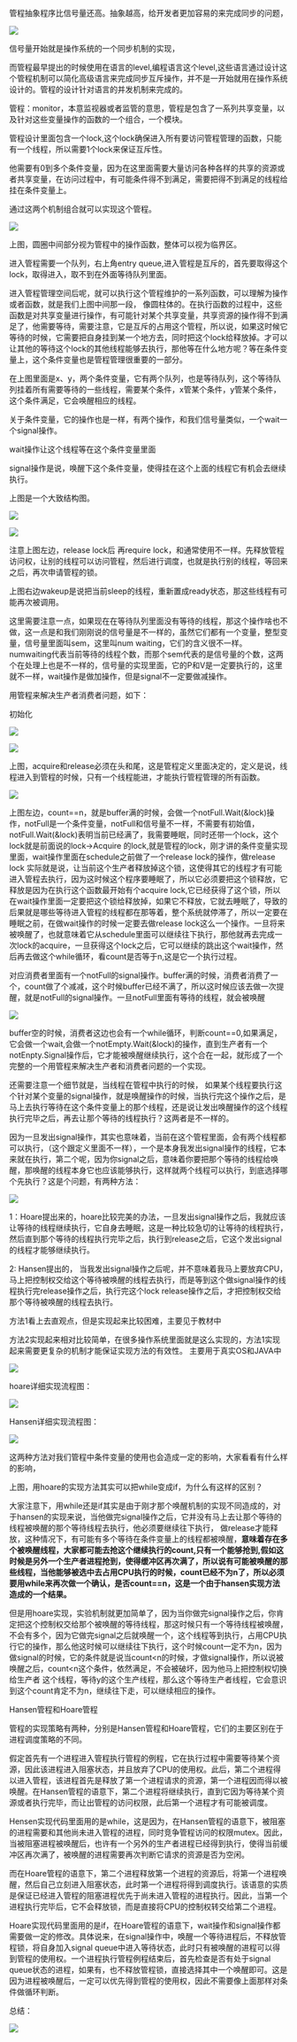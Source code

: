 管程抽象程序比信号量还高。抽象越高，给开发者更加容易的来完成同步的问题，

![](https://gitee.com/hxc8/images8/raw/master/img/202407191120892.jpg)

信号量开始就是操作系统的一个同步机制的实现，

而管程最早提出的时候使用在语言的level,编程语言这个level,这些语言通过设计这个管程机制可以简化高级语言来完成同步互斥操作，并不是一开始就用在操作系统设计的。管程的设计针对语言的并发机制来完成的。

管程：monitor，本意监视器或者监管的意思，管程是包含了一系列共享变量，以及针对这些变量操作的函数的一个组合，一个模块。

管程设计里面包含一个lock,这个lock确保进入所有要访问管程管理的函数，只能有一个线程，所以需要1个lock来保证互斥性。

他需要有0到多个条件变量，因为在这里面需要大量访问各种各样的共享的资源或者共享变量，在访问过程中，有可能条件得不到满足，需要把得不到满足的线程给挂在条件变量上。

通过这两个机制组合就可以实现这个管程。

![](https://gitee.com/hxc8/images8/raw/master/img/202407191120143.jpg)

上图，圆圈中间部分视为管程中的操作函数，整体可以视为临界区。 

进入管程需要一个队列，右上角entry queue,进入管程是互斥的，首先要取得这个lock，取得进入，取不到在外面等待队列里面。

进入管程管理空间后呢，就可以执行这个管程维护的一系列函数，可以理解为操作或者函数，就是我们上图中间那一段， 像圆柱体的。在执行函数的过程中，这些函数是对共享变量进行操作，有可能针对某个共享变量，共享资源的操作得不到满足了，他需要等待，需要注意，它是互斥的占用这个管程，所以说，如果这时候它等待的时候，它需要把自身挂到某一个地方去，同时把这个lock给释放掉。才可以让其他的等待这个lock的其他线程能够去执行，那他等在什么地方呢？等在条件变量上，这个条件变量也是管程管理很重要的一部分。

在上图里面是x、y，两个条件变量，它有两个队列，也是等待队列，这个等待队列挂着所有需要等待的一些线程，需要某个条件，x管某个条件，y管某个条件，这个条件满足，它会唤醒相应的线程。

关于条件变量，它的操作也是一样，有两个操作，和我们信号量类似，一个wait一个signal操作。

wait操作让这个线程等在这个条件变量里面

signal操作是说，唤醒下这个条件变量，使得挂在这个上面的线程它有机会去继续执行。

上图是一个大致结构图。

![](https://gitee.com/hxc8/images8/raw/master/img/202407191120080.jpg)

 

![](https://gitee.com/hxc8/images8/raw/master/img/202407191120593.jpg)

注意上图左边，release lock后 再require lock，和通常使用不一样。先释放管程访问权，让别的线程可以访问管程，然后进行调度，也就是执行别的线程，等回来之后，再次申请管程的锁。

上图右边wakeup是说把当前sleep的线程，重新置成ready状态，那这些线程有可能再次被调用。

这里需要注意一点，如果现在在等待队列里面没有等待的线程，那这个操作啥也不做，这一点是和我们刚刚说的信号量是不一样的，虽然它们都有一个变量，整型变量，信号量里面叫sem，这里叫num waiting，它们的含义很不一样。numwaiting代表当前等待的线程个数，而那个sem代表的是信号量的个数，这两个在处理上也是不一样的，信号量的实现里面，它的P和V是一定要执行的，这里就不一样，wait操作是做加操作，但是signal不一定要做减操作。 

用管程来解决生产者消费者问题，如下：

初始化

![](https://gitee.com/hxc8/images8/raw/master/img/202407191120084.jpg)

![](https://gitee.com/hxc8/images8/raw/master/img/202407191120712.jpg)

上图，acquire和release必须在头和尾，这是管程定义里面决定的，定义是说，线程进入到管程的时候，只有一个线程能进，才能执行管程管理的所有函数。

 

![](https://gitee.com/hxc8/images8/raw/master/img/202407191120088.jpg)

上图左边，count==n，就是buffer满的时候，会做一个notFull.Wait(&lock)操作，notFull是一个条件变量，notFull和信号量不一样，不需要有初始值，notFull.Wait(&lock)表明当前已经满了，我需要睡眠，同时还带一个lock，这个lock就是前面说的lock->Acquire 的lock,就是管程的lock，刚才讲的条件变量实现里面，wait操作里面在schedule之前做了一个release lock的操作，做release lock 实际就是说，让当前这个生产者释放掉这个锁，这使得其它的线程才有可能进入管程去执行，因为这时候这个程序要睡眠了，所以它必须要把这个锁释放，它释放是因为在执行这个函数最开始有个acquire lock,它已经获得了这个锁，所以在wait操作里面一定要把这个锁给释放掉，如果它不释放，它就去睡眠了，导致的后果就是哪些等待进入管程的线程都在那等着，整个系统就停滞了，所以一定要在睡眠之前，在做wait操作的时候一定要去做release lock这么一个操作。一旦将来被唤醒了，也就意味着它从schedule里面可以继续往下执行，那他就再去完成一次lock的acquire，一旦获得这个lock之后，它可以继续的跳出这个wait操作，然后再去做这个while循环，看count是否等于n,这是它一个执行过程。

对应消费者里面有一个notFull的signal操作。buffer满的时候，消费者消费了一个，count做了个减减，这个时候buffer已经不满了，所以这时候应该去做一次提醒，就是notFull的signal操作。一旦notFull里面有等待的线程，就会被唤醒

![](https://gitee.com/hxc8/images8/raw/master/img/202407191120882.jpg)

buffer空的时候，消费者这边也会有一个while循环，判断count==0,如果满足，它会做一个wait,会做一个notEmpty.Wait(&lock)的操作，直到生产者有一个notEnpty.Signal操作后，它才能被唤醒继续执行，这个合在一起，就形成了一个完整的一个用管程来解决生产者和消费者问题的一个实现。

还需要注意一个细节就是，当线程在管程中执行的时候， 如果某个线程要执行这个针对某个变量的signal操作，就是唤醒操作的时候，当执行完这个操作之后，是马上去执行等待在这个条件变量上的那个线程，还是说让发出唤醒操作的这个线程执行完毕之后，再去让那个等待的线程执行？这两者是不一样的。

因为一旦发出signal操作，其实也意味着，当前在这个管程里面，会有两个线程都可以执行，（这个跟定义里面不一样），一个是本身我发出signal操作的线程，它本来就在执行，第二个呢，因为你signal之后，意味着你要把那个等待的线程给唤醒，那唤醒的线程本身它也应该能够执行，这样就两个线程可以执行，到底选择哪个先执行？这是个问题，有两种方法：

![](https://gitee.com/hxc8/images8/raw/master/img/202407191121145.jpg)

1：Hoare提出来的，hoare比较完美的办法，一旦发出signal操作之后，我就应该让等待的线程继续执行，它自身去睡眠，这是一种比较急切的让等待的线程执行，然后直到那个等待的线程执行完毕之后，执行到release之后，它这个发出signal的线程才能够继续执行。 

2: Hansen提出的， 当我发出signal操作之后呢，并不意味着我马上要放弃CPU，马上把控制权交给这个等待被唤醒的线程去执行，而是等到这个做signal操作的线程执行完release操作之后，执行完这个lock release操作之后，才把控制权交给那个等待被唤醒的线程去执行。 

方法1看上去直观点，但是实现起来比较困难，主要见于教材中

方法2实现起来相对比较简单，在很多操作系统里面就是这么实现的，方法1实现起来需要更复杂的机制才能保证实现方法的有效性。 主要用于真实OS和JAVA中

![](https://gitee.com/hxc8/images8/raw/master/img/202407191121206.jpg)

hoare详细实现流程图：

![](https://gitee.com/hxc8/images8/raw/master/img/202407191121332.jpg)

Hansen详细实现流程图：

![](https://gitee.com/hxc8/images8/raw/master/img/202407191121950.jpg)

这两种方法对我们管程中条件变量的使用也会造成一定的影响，大家看看有什么样的影响，

上图，用hoare的实现方法其实可以把while变成if，为什么有这样的区别？

大家注意下，用while还是if其实是由于刚才那个唤醒机制的实现不同造成的，对于hansen的实现来说，当他做完signal操作之后，它并没有马上去让那个等待的线程被唤醒的那个等待线程去执行，他必须要继续往下执行， 做release才能释放，这种情况下，有可能有多个等待在条件变量上的线程都被唤醒，**意味着存在多个被唤醒线程，大家都可能去抢这个继续执行的count,只有一个能够抢到,假如这时候是另外一个生产者进程抢到，使得缓冲区再次满了，所以说有可能被唤醒的那些线程，当他能够被选中去占用CPU执行的时候，count已经不为n了，所以必须要用while来再次做一个确认，是否count==n，这是一个由于hansen实现方法造成的一个结果。**

但是用hoare实现，实验机制就更加简单了，因为当你做完signal操作之后，你肯定把这个控制权交给那个被唤醒的等待线程，那这时候只有一个等待线程被唤醒，不会有多个，因为它做完signal之后就唤醒一个，这个线程等到执行，占用CPU执行它的操作，那么他这时候可以继续往下执行，这个时候count一定不为n，因为做signal的时候，它的条件就是说当count<n的时候，才做signal操作，所以说被唤醒之后，count<n这个条件，依然满足，不会被破坏，因为他马上把控制权切换给生产者 这个线程，等待y的这个生产线程，那么这个等待生产者线程，它会意识到这个count肯定不为n，继续往下走，可以继续相应的操作。

Hansen管程和Hoare管程

管程的实现策略有两种，分别是Hansen管程和Hoare管程，它们的主要区别在于进程调度策略的不同。

假定首先有一个进程进入管程执行管程的例程，它在执行过程中需要等待某个资源，因此该进程进入阻塞状态，并且放弃了CPU的使用权。此后，第二个进程得以进入管程，该进程首先是释放了第一个进程请求的资源，第一个进程因而得以被唤醒。在Hansen管程的语意下，第二个进程将继续执行，直到它因为等待某个资源或者执行完毕，而让出管程的访问权限，此后第一个进程才有可能被调度。

Hensen实现代码里面用的是while，这是因为，在Hansen管程的语意下，被阻塞的进程需要和其他尚未进入管程的进程，同时竞争管程访问的权限mutex。因此，当被阻塞进程被唤醒后，也许有一个另外的生产者进程已经得到执行，使得当前缓冲区再次满了，被唤醒的进程需要再次判断它请求的资源是否为空闲。

而在Hoare管程的语意下，第二个进程释放第一个进程的资源后，将第一个进程唤醒，然后自己立刻进入阻塞状态，此时第一个进程将得到调度执行。该语意的实质是保证已经进入管程的阻塞进程优先于尚未进入管程的进程执行。因此，当第一个进程执行完毕后，它不会释放锁，而是直接将CPU的控制权转交给第二个进程。

Hoare实现代码里面用的是if，在Hoare管程的语意下，wait操作和signal操作都需要做一定的修改。具体说来，在signal操作中，唤醒一个等待进程后，不释放管程锁，将自身加入signal queue中进入等待状态，此时只有被唤醒的进程可以得到管程的使用权。一个进程执行管程例程结束后，首先检查是否有处于signal queue状态的进程，如果有，也不释放管程锁，直接选择其中一个唤醒即可。这是因为进程被唤醒后，一定可以优先得到管程的使用权，因此不需要像上面那样对条件做循环判断。

总结：

![](https://gitee.com/hxc8/images8/raw/master/img/202407191121887.jpg)